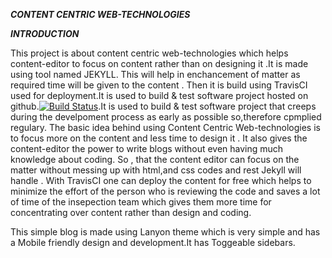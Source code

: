 ***CONTENT CENTRIC WEB-TECHNOLOGIES***

***INTRODUCTION***


 This  project is about content centric web-technologies which helps content-editor to focus on content rather than on designing it .It is made using tool named JEKYLL. This will help in enchancement of matter as required time will be given to the content . Then it is build using TravisCI used for deployment.It is used to build & test software project hosted on github.[![Build Status](https://travis-ci.org/chillipeppersalt/deploy.svg?branch=master)](https://travis-ci.org/chillipeppersalt/deploy).It is used to build & test software project that creeps during the develpoment process as early as possible so,therefore cpmplied regulary.
The basic idea behind using Content Centric Web-technologies is to focus more on the content and less time to design it . It also gives the content-editor  the power to write blogs without even having much knowledge about coding. So , that the content editor can focus on the matter without messing up with html,and css codes and rest Jekyll will handle . With TravisCI one can deploy the content for free which helps to minimize the effort of the person who is reviewing the code and saves a lot of time of the insepection team which gives them more time for concentrating over content rather than design and coding.

This simple blog is made using Lanyon theme which is very simple and has a Mobile friendly design and development.It has Toggeable sidebars.
